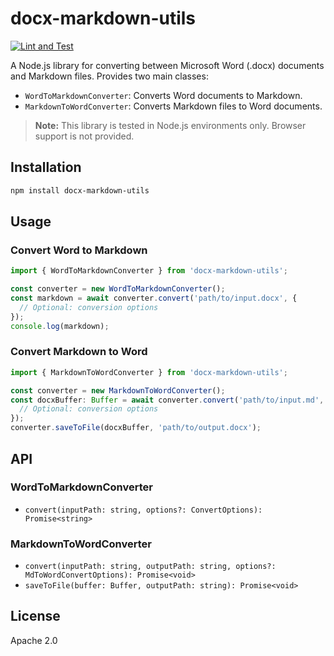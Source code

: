# docx-markdown-utils

[![Lint and Test](https://github.com/able-wong/docx-markdown-utils/actions/workflows/lint_and_test.yml/badge.svg)](https://github.com/able-wong/docx-markdown-utils/actions/workflows/lint_and_test.yml)

A Node.js library for converting between Microsoft Word (.docx) documents and Markdown files. Provides two main classes:

- `WordToMarkdownConverter`: Converts Word documents to Markdown.
- `MarkdownToWordConverter`: Converts Markdown files to Word documents.

> **Note:** This library is tested in Node.js environments only. Browser support is not provided.

## Installation

```bash
npm install docx-markdown-utils
```

## Usage

### Convert Word to Markdown

```typescript
import { WordToMarkdownConverter } from 'docx-markdown-utils';

const converter = new WordToMarkdownConverter();
const markdown = await converter.convert('path/to/input.docx', {
  // Optional: conversion options
});
console.log(markdown);
```

### Convert Markdown to Word

```typescript
import { MarkdownToWordConverter } from 'docx-markdown-utils';

const converter = new MarkdownToWordConverter();
const docxBuffer: Buffer = await converter.convert('path/to/input.md', {
  // Optional: conversion options
});
converter.saveToFile(docxBuffer, 'path/to/output.docx');
```

## API

### WordToMarkdownConverter

- `convert(inputPath: string, options?: ConvertOptions): Promise<string>`

### MarkdownToWordConverter

- `convert(inputPath: string, outputPath: string, options?: MdToWordConvertOptions): Promise<void>`
- `saveToFile(buffer: Buffer, outputPath: string): Promise<void>`

## License

Apache 2.0

